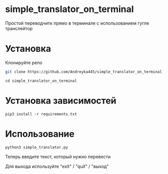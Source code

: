 # simple_translator_on_terminal
 Простой переводчитк прямо в терминале с использованием гугле транслейтор
 # Установка
 Клонируйте репо

 ```bash
git clone https://github.com/Andreyka445/simple_translator_on_terminal.git
```
```
cd simple_translator_on_terminal
```

# Установка зависимостей

```
pip3 install -r requirements.txt
```
# Использование

```
python3 simple_translator.py
```
Теперь введите текст, который нужно перевести

Для выхода используйте "exit" / "quit" / "выход"
